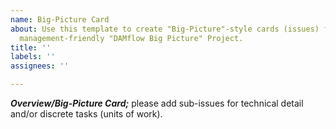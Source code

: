 ```yaml
---
name: Big-Picture Card
about: Use this template to create "Big-Picture"-style cards (issues) for use in the
  management-friendly "DAMflow Big Picture" Project.
title: ''
labels: ''
assignees: ''

---
```


***Overview/Big-Picture Card;*** please add sub-issues for technical detail and/or discrete tasks (units of work).
